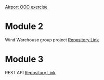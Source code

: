 [Airport OOO exercise](https://github.com/andresanunezt/airport_exercise)

# Module 2

Wind Warehouse group project
[Repository Link](https://github.com/andresanunezt/Warehouse-inventory)

# Module 3

REST API
[Repository Link](https://github.com/andresanunezt/medication-tracker-frontend)
